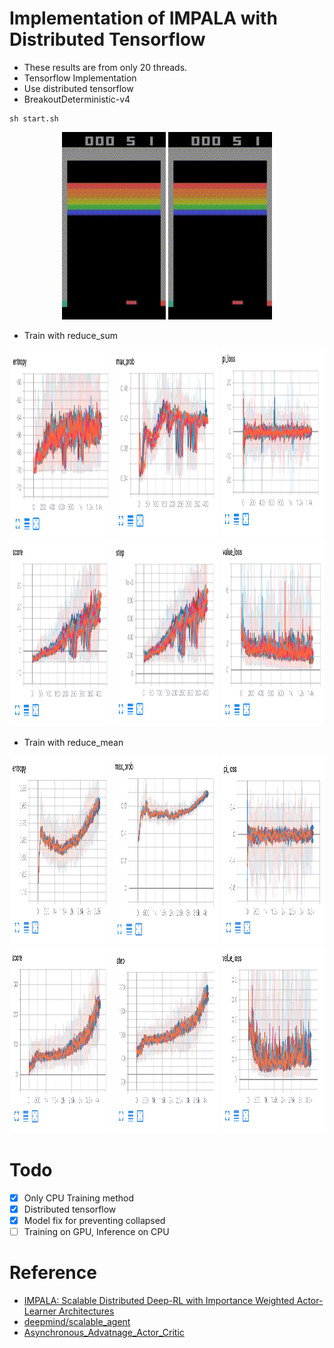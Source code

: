# Implementation of IMPALA with Distributed Tensorflow

* These results are from only 20 threads.
* Tensorflow Implementation
* Use distributed tensorflow
* BreakoutDeterministic-v4

```
sh start.sh
```

<div align="center">
  <img src="source/sum/result.gif" width="33%" height='300'>
  <img src="source/sum/result.gif" width="33%" height='300'>
</div>

* Train with reduce_sum

<div align="center">
  <img src="source/sum/entropy.png" width="32%" height='300'>
  <img src="source/sum/max_prob.png" width="33%" height='300'>
  <img src="source/sum/pi_loss.png" width="33%" height='300'>
  <img src="source/sum/score.png" width="32%" height='300'>
  <img src="source/sum/step.png" width="33%" height='300'>
  <img src="source/sum/value.png" width="33%" height='300'>
</div>

* Train with reduce_mean

<div align="center">
  <img src="source/mean/entropy.png" width="32%" height='300'>
  <img src="source/mean/max_prob.png" width="33%" height='300'>
  <img src="source/mean/pi_loss.png" width="33%" height='300'>
  <img src="source/mean/score.png" width="32%" height='300'>
  <img src="source/mean/step.png" width="33%" height='300'>
  <img src="source/mean/value.png" width="33%" height='300'>
</div>

# Todo

- [x] Only CPU Training method
- [x] Distributed tensorflow
- [x] Model fix for preventing collapsed
- [ ] Training on GPU, Inference on CPU

# Reference

* [IMPALA: Scalable Distributed Deep-RL with Importance Weighted Actor-Learner Architectures](https://arxiv.org/abs/1802.01561)
* [deepmind/scalable_agent](https://github.com/deepmind/scalable_agent)
* [Asynchronous_Advatnage_Actor_Critic](https://github.com/alphastarkor/distributed_tensorflow_a3c)
